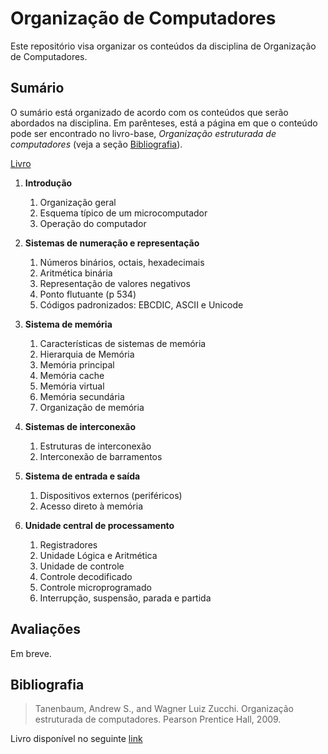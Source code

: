 # Organização de Computadores

Este repositório visa organizar os conteúdos da disciplina de Organização de Computadores.

## Sumário

O sumário está organizado de acordo com os conteúdos que serão abordados na disciplina. Em parênteses, está a página em que o conteúdo pode ser encontrado no livro-base, _Organização estruturada de computadores_ (veja a seção [Bibliografia](#Bibliografia)).

[Livro](/organizacao.pdf)

1. **Introdução**
    1. Organização geral
    2. Esquema típico de um microcomputador
    3. Operação do computador

2. **Sistemas de numeração e representação**
    1. Números binários, octais, hexadecimais
    2. Aritmética binária
    3. Representação de valores negativos
    4. Ponto flutuante (p 534)
    5. Códigos padronizados: EBCDIC, ASCII e Unicode

3. **Sistema de memória**
    1. Características de sistemas de memória
    2. Hierarquia de Memória
    3. Memória principal
    4. Memória cache
    5. Memória virtual
    6. Memória secundária
    7. Organização de memória

4. **Sistemas de interconexão**
    1. Estruturas de interconexão
    2. Interconexão de barramentos 

5. **Sistema de entrada e saída**
    1. Dispositivos externos (periféricos)
    2. Acesso direto à memória

6. **Unidade central de processamento**
    1. Registradores
    2. Unidade Lógica e Aritmética
    3. Unidade de controle
    4. Controle decodificado
    5. Controle microprogramado
    6. Interrupção, suspensão, parada e partida

## Avaliações

Em breve.

## Bibliografia

> Tanenbaum, Andrew S., and Wagner Luiz Zucchi. Organização estruturada de computadores. Pearson Prentice Hall, 2009.

Livro disponível no seguinte [link](https://estudocerteiro.com.br/download-organizacao-estruturada/)